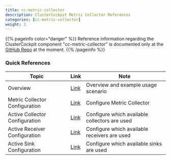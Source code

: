 ```yaml
---
title: cc-metric-collector
description: ClusterCockpit Metric Collector References
categories: [cc-metric-collector]
weight: 3
---
```


{{% pageinfo color="danger" %}}
Reference information regarding the ClusterCockpit component "cc-metric-collector" is documented only at the [GitHub Repo](https://github.com/ClusterCockpit/cc-metric-collector "See GitHub") at the moment.
{{% /pageinfo %}}

### Quick References

|Topic|Link|Note|
|-----|----|----|
|Overview|[Link](https://github.com/ClusterCockpit/cc-metric-collector/blob/main/README.md)|Overview and example usage scenario|
|Metric Collector Configuration|[Link](https://github.com/ClusterCockpit/cc-metric-collector/blob/main/docs/configuration.md)|Configure Metric Collector|
|Active Collector Configuration|[Link](https://github.com/ClusterCockpit/cc-metric-collector/blob/main/collectors/README.md)|Configure which available collectors are used|
|Active Receiver Configuration|[Link](https://github.com/ClusterCockpit/cc-metric-collector/blob/main/receivers/README.md)|Configure which available receivers are used|
|Active Sink Configuration|[Link](https://github.com/ClusterCockpit/cc-metric-collector/blob/main/sinks/README.md)|Configure which available sinks are used|
